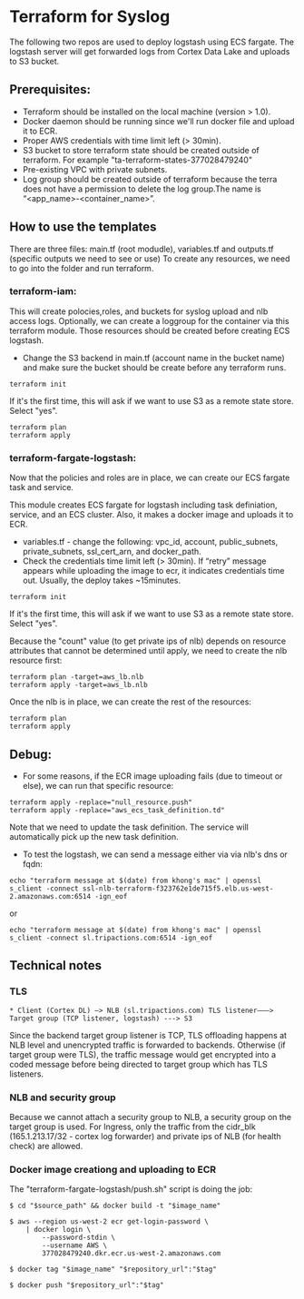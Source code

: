 Terraform for Syslog
========

The following two repos are used to deploy logstash using ECS fargate.
The logstash server will get forwarded logs from Cortex Data Lake and uploads to S3 bucket.


## Prerequisites:

* Terraform should be installed on the local machine (version > 1.0).
* Docker daemon should be running since we'll run docker file and upload it to ECR.
* Proper AWS credentials  with time limit left (> 30min). 
* S3 bucket to store terraform state should be created outside of terraform. For example "ta-terraform-states-377028479240"
* Pre-existing VPC with private subnets.
* Log group should be created outside of terraform because the terra does not have a permission to delete the log group.The name is “<app_name>-<container_name>”.


## How to use the templates
There are three files: main.tf (root modudle), variables.tf and outputs.tf (specific outputs we need to see or use)
To create any resources, we need to go into the folder and run terraform.

### terraform-iam:
This will create polocies,roles, and buckets for syslog upload and nlb access logs. Optionally, we can create a loggroup for the container via this terraform module.
Those resources should be created before creating ECS logstash.
* Change the S3 backend in main.tf (account name in the bucket name) and make sure the bucket should be create before any terraform runs.

```
terraform init
```
If it's the first time, this will ask if we want to use S3 as a remote state store. Select "yes".

```
terraform plan
terraform apply
```

### terraform-fargate-logstash:
Now that the policies and roles are in place, we can create our ECS fargate task and service.

This module creates ECS fargate for logstash including task definiation, service, and an ECS cluster. Also, it makes a docker image and uploads it to ECR.

* variables.tf - change the following: vpc_id, account, public_subnets, private_subnets, ssl_cert_arn, and docker_path.
* Check the credentials time limit left (> 30min). If “retry” message appears while uploading the image to ecr, it indicates credentials time out. Usually, the deploy takes ~15minutes.

```
terraform init
```
If it's the first time, this will ask if we want to use S3 as a remote state store. Select "yes".

Because the "count" value (to get private ips of nlb) depends on resource attributes that cannot be determined until apply, we need to create the nlb resource first:
```
terraform plan -target=aws_lb.nlb
terraform apply -target=aws_lb.nlb
```

Once the nlb is in place, we can create the rest of the resources:
```
terraform plan
terraform apply
```


## Debug:
* For some reasons, if the ECR image uploading fails (due to timeout or else), we can run that specific resource:
```
terraform apply -replace="null_resource.push"
terraform apply -replace="aws_ecs_task_definition.td"
```
Note that we need to update the task definition. The service will automatically pick up the new task definition.

* To test the logstash, we can send a message either via via nlb's dns or fqdn:
```
echo "terraform message at $(date) from khong's mac" | openssl s_client -connect ssl-nlb-terraform-f323762e1de715f5.elb.us-west-2.amazonaws.com:6514 -ign_eof
```
or
```
echo "terraform message at $(date) from khong's mac" | openssl s_client -connect sl.tripactions.com:6514 -ign_eof
```


## Technical notes

### TLS
```
* Client (Cortex DL) —> NLB (sl.tripactions.com) TLS listener———> Target group (TCP listener, logstash) ---> S3
```
Since the backend target group listener is TCP, TLS offloading happens at NLB level and unencrypted traffic is forwarded to backends. Otherwise (if target group  were TLS), the traffic message would get encrypted into a coded message before being directed to target group which has TLS listeners.

### NLB and security group
Because we cannot attach a security group to NLB, a security group on the target group is used. For Ingress, only the traffic from the cidr_blk (165.1.213.17/32 - cortex log forwarder) and private ips of NLB (for health check) are allowed.

### Docker image creationg and uploading to ECR
The "terraform-fargate-logstash/push.sh" script is doing the job:
```
$ cd "$source_path" && docker build -t "$image_name"

$ aws --region us-west-2 ecr get-login-password \                                         
    | docker login \
        --password-stdin \
        --username AWS \
        377028479240.dkr.ecr.us-west-2.amazonaws.com
        
$ docker tag "$image_name" "$repository_url":"$tag"

$ docker push "$repository_url":"$tag" 
```
